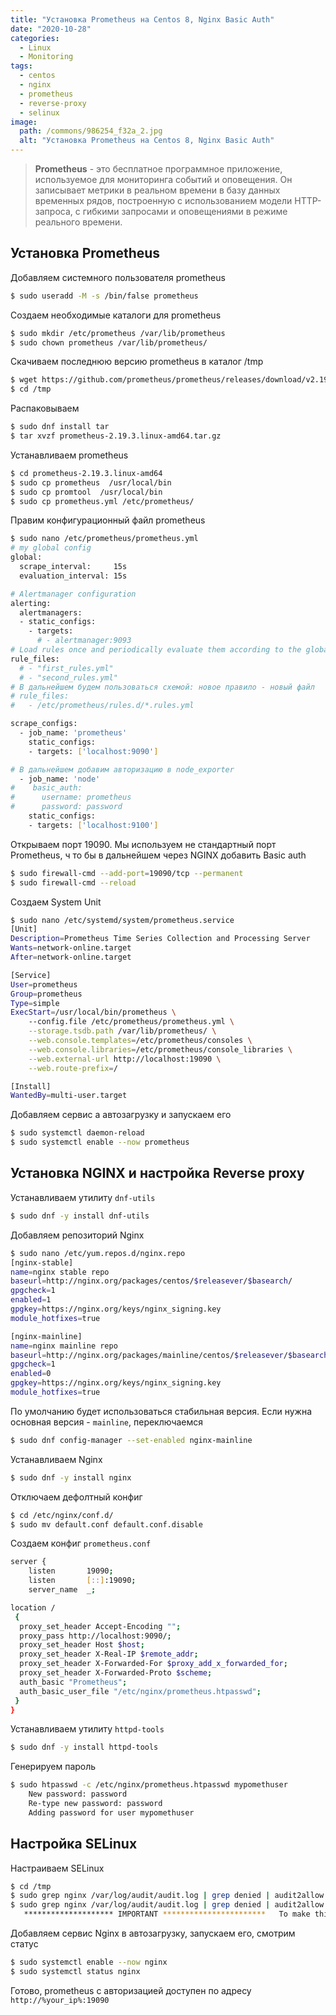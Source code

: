 ```yaml
---
title: "Установка Prometheus на Centos 8, Nginx Basic Auth"
date: "2020-10-28"
categories: 
  - Linux
  - Monitoring
tags: 
  - centos
  - nginx
  - prometheus
  - reverse-proxy
  - selinux
image:
  path: /commons/986254_f32a_2.jpg
  alt: "Установка Prometheus на Centos 8, Nginx Basic Auth"
---
```


> **Prometheus** - это бесплатное программное приложение, используемое для мониторинга событий и оповещения. Он записывает метрики в реальном времени в базу данных временных рядов, построенную с использованием модели HTTP-запроса, с гибкими запросами и оповещениями в режиме реального времени.

## Установка Prometheus

Добавляем системного пользователя prometheus
```sh
$ sudo useradd -M -s /bin/false prometheus
```

Создаем необходимые каталоги для prometheus
```sh
$ sudo mkdir /etc/prometheus /var/lib/prometheus
$ sudo chown prometheus /var/lib/prometheus/
```

Скачиваем последнюю версию prometheus в каталог /tmp
```sh
$ wget https://github.com/prometheus/prometheus/releases/download/v2.19.3/prometheus-2.19.3.linux-amd64.tar.gz -P /tmp
$ cd /tmp
```

Распаковываем
```sh
$ sudo dnf install tar
$ tar xvzf prometheus-2.19.3.linux-amd64.tar.gz
```

Устанавливаем prometheus
```sh
$ cd prometheus-2.19.3.linux-amd64
$ sudo cp prometheus  /usr/local/bin
$ sudo cp promtool  /usr/local/bin
$ sudo cp prometheus.yml /etc/prometheus/
```

Правим конфигурационный файл prometheus
```sh
$ sudo nano /etc/prometheus/prometheus.yml
# my global config
global:
  scrape_interval:     15s
  evaluation_interval: 15s

# Alertmanager configuration
alerting:
  alertmanagers:
  - static_configs:
    - targets:
      # - alertmanager:9093 
# Load rules once and periodically evaluate them according to the global 'evalu$
rule_files:
  # - "first_rules.yml"
  # - "second_rules.yml"
# В дальнейшем будем пользоваться схемой: новое правило - новый файл
# rule_files:
#   - /etc/prometheus/rules.d/*.rules.yml

scrape_configs:
  - job_name: 'prometheus'
    static_configs:
    - targets: ['localhost:9090'] 

# В дальнейшем добавим авторизацию в node_exporter
  - job_name: 'node'
#    basic_auth:
#      username: prometheus
#      password: password
    static_configs:
    - targets: ['localhost:9100'] 
```

Открываем порт 19090. Мы используем не стандартный порт Prometheus, ч то бы в дальнейшем через NGINX добавить Basic auth
```sh
$ sudo firewall-cmd --add-port=19090/tcp --permanent
$ sudo firewall-cmd --reload
```

Создаем System Unit
```sh
$ sudo nano /etc/systemd/system/prometheus.service
[Unit]
Description=Prometheus Time Series Collection and Processing Server
Wants=network-online.target
After=network-online.target

[Service]
User=prometheus
Group=prometheus
Type=simple
ExecStart=/usr/local/bin/prometheus \
    --config.file /etc/prometheus/prometheus.yml \
    --storage.tsdb.path /var/lib/prometheus/ \
    --web.console.templates=/etc/prometheus/consoles \
    --web.console.libraries=/etc/prometheus/console_libraries \
    --web.external-url http://localhost:19090 \
    --web.route-prefix=/

[Install]
WantedBy=multi-user.target
```

Добавляем сервис а автозагрузку и запускаем его
```sh
$ sudo systemctl daemon-reload
$ sudo systemctl enable --now prometheus
```

## Установка NGINX и настройка Reverse proxy

Устанавливаем утилиту `dnf-utils`
```sh
$ sudo dnf -y install dnf-utils
```

Добавляем репозиторий Nginx
```sh
$ sudo nano /etc/yum.repos.d/nginx.repo
[nginx-stable]
name=nginx stable repo
baseurl=http://nginx.org/packages/centos/$releasever/$basearch/
gpgcheck=1
enabled=1
gpgkey=https://nginx.org/keys/nginx_signing.key
module_hotfixes=true

[nginx-mainline]
name=nginx mainline repo
baseurl=http://nginx.org/packages/mainline/centos/$releasever/$basearch/
gpgcheck=1
enabled=0
gpgkey=https://nginx.org/keys/nginx_signing.key
module_hotfixes=true
```

По умолчанию будет использоваться стабильная версия. Если нужна основная версия - `mainline`, переключаемся
```sh
$ sudo dnf config-manager --set-enabled nginx-mainline
```

Устанавливаем Nginx
```sh
$ sudo dnf -y install nginx
```

Отключаем дефолтный конфиг
```sh
$ cd /etc/nginx/conf.d/
$ sudo mv default.conf default.conf.disable
```

Создаем конфиг `prometheus.conf`
```sh
server {
    listen       19090;
    listen       [::]:19090;
    server_name  _;

location /
 { 
  proxy_set_header Accept-Encoding "";
  proxy_pass http://localhost:9090/;
  proxy_set_header Host $host;
  proxy_set_header X-Real-IP $remote_addr;
  proxy_set_header X-Forwarded-For $proxy_add_x_forwarded_for;
  proxy_set_header X-Forwarded-Proto $scheme;
  auth_basic "Prometheus";
  auth_basic_user_file "/etc/nginx/prometheus.htpasswd";
 }
}
```

Устанавливаем утилиту `httpd-tools`
```sh
$ sudo dnf -y install httpd-tools
```

Генерируем пароль
```sh
$ sudo htpasswd -c /etc/nginx/prometheus.htpasswd mypomethuser
    New password: password
    Re-type new password: password
    Adding password for user mypomethuser
```

## Настройка SELinux

Настраиваем SELinux
```sh
$ cd /tmp
$ sudo grep nginx /var/log/audit/audit.log | grep denied | audit2allow -m nginxlocalconf > nginxlocalconf.te
$ sudo grep nginx /var/log/audit/audit.log | grep denied | audit2allow -M nginxlocalconf
   ******************** IMPORTANT ***********************   To make this policy package active, execute:   semodule -i nginxlocalconf.pp$ sudo semodule -i nginxlocalconf.pp
```

Добавляем сервис Nginx в автозагрузку, запускаем его, смотрим статус
```sh
$ sudo systemctl enable --now nginx
$ sudo systemctl status nginx
```

Готово, prometheus с авторизацией доступен по адресу `http://%your_ip%:19090`